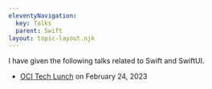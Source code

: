 ```yaml
---
eleventyNavigation:
  key: Talks
  parent: Swift
layout: topic-layout.njk
---
```


I have given the following talks related to Swift and SwiftUI.

- [OCI Tech Lunch](https://drive.google.com/file/d/1bLQVdphwQ7VbWCxOGt7wVwMEpqDdRiCf/view) on February 24, 2023
